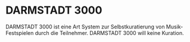 # DARMSTADT 3000

DARMSTADT 3000 ist eine Art System zur Selbstkuratierung von Musik-Festspielen durch die Teilnehmer. DARMSTADT 3000 will keine Kuration.
